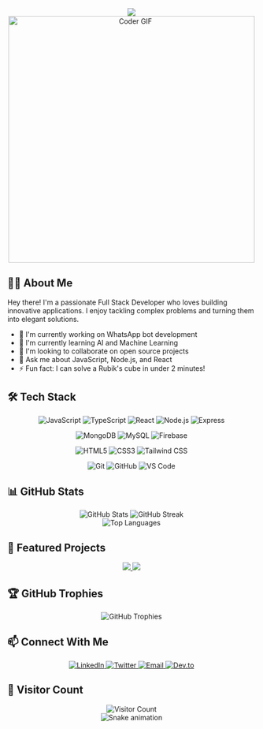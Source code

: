 <div align="center">
  <img src="https://readme-typing-svg.herokuapp.com/?lines=Welcome+to+my+GitHub!;I'm+a+Full+Stack+Developer;Always+learning+new+things&font=Fira%20Code&center=true&width=440&height=45&color=f75c7e&vCenter=true&size=22">
</div>

<div align="center">
  <img src="https://media.giphy.com/media/SWoSkN6DxTszqIKEqv/giphy.gif" alt="Coder GIF" width="500">
</div>

## 👨‍💻 About Me

Hey there! I'm a passionate Full Stack Developer who loves building innovative applications. I enjoy tackling complex problems and turning them into elegant solutions.

- 🔭 I'm currently working on WhatsApp bot development
- 🌱 I'm currently learning AI and Machine Learning
- 👯 I'm looking to collaborate on open source projects
- 💬 Ask me about JavaScript, Node.js, and React
- ⚡ Fun fact: I can solve a Rubik's cube in under 2 minutes!

## 🛠️ Tech Stack

<div align="center">
  
  ![JavaScript](https://img.shields.io/badge/-JavaScript-F7DF1E?style=for-the-badge&logo=javascript&logoColor=black)
  ![TypeScript](https://img.shields.io/badge/-TypeScript-3178C6?style=for-the-badge&logo=typescript&logoColor=white)
  ![React](https://img.shields.io/badge/-React-61DAFB?style=for-the-badge&logo=react&logoColor=black)
  ![Node.js](https://img.shields.io/badge/-Node.js-339933?style=for-the-badge&logo=node.js&logoColor=white)
  ![Express](https://img.shields.io/badge/-Express-000000?style=for-the-badge&logo=express&logoColor=white)
  
  ![MongoDB](https://img.shields.io/badge/-MongoDB-47A248?style=for-the-badge&logo=mongodb&logoColor=white)
  ![MySQL](https://img.shields.io/badge/-MySQL-4479A1?style=for-the-badge&logo=mysql&logoColor=white)
  ![Firebase](https://img.shields.io/badge/-Firebase-FFCA28?style=for-the-badge&logo=firebase&logoColor=black)
  
  ![HTML5](https://img.shields.io/badge/-HTML5-E34F26?style=for-the-badge&logo=html5&logoColor=white)
  ![CSS3](https://img.shields.io/badge/-CSS3-1572B6?style=for-the-badge&logo=css3&logoColor=white)
  ![Tailwind CSS](https://img.shields.io/badge/-Tailwind_CSS-38B2AC?style=for-the-badge&logo=tailwind-css&logoColor=white)
  
  ![Git](https://img.shields.io/badge/-Git-F05032?style=for-the-badge&logo=git&logoColor=white)
  ![GitHub](https://img.shields.io/badge/-GitHub-181717?style=for-the-badge&logo=github&logoColor=white)
  ![VS Code](https://img.shields.io/badge/-VS_Code-007ACC?style=for-the-badge&logo=visual-studio-code&logoColor=white)
  
</div>

## 📊 GitHub Stats

<div align="center">
  <img src="https://github-readme-stats.vercel.app/api?username=Noah-zipit&show_icons=true&theme=radical" alt="GitHub Stats" />
  <img src="https://github-readme-streak-stats.herokuapp.com/?user=Noah-zipit&theme=radical" alt="GitHub Streak" />
</div>

<div align="center">
  <img src="https://github-readme-stats.vercel.app/api/top-langs/?username=Noah-zipit&layout=compact&theme=radical" alt="Top Languages" />
</div>

## 🚀 Featured Projects

<div align="center">
  <a href="https://github.com/Noah-zipit/atlas-md">
    <img src="https://github-readme-stats.vercel.app/api/pin/?username=Noah-zipit&repo=atlas-md&theme=radical" />
  </a>
  <a href="https://github.com/Noah-zipit/project-name">
    <img src="https://github-readme-stats.vercel.app/api/pin/?username=Noah-zipit&repo=project-name&theme=radical" />
  </a>
</div>

## 🏆 GitHub Trophies

<div align="center">
  <img src="https://github-profile-trophy.vercel.app/?username=Noah-zipit&theme=radical&no-frame=true&no-bg=false&margin-w=4" alt="GitHub Trophies" />
</div>

## 📫 Connect With Me

<div align="center">
  <a href="https://linkedin.com/in/YOUR_LINKEDIN" target="_blank">
    <img src="https://img.shields.io/badge/LinkedIn-0077B5?style=for-the-badge&logo=linkedin&logoColor=white" alt="LinkedIn" />
  </a>
  <a href="https://twitter.com/YOUR_TWITTER" target="_blank">
    <img src="https://img.shields.io/badge/Twitter-1DA1F2?style=for-the-badge&logo=twitter&logoColor=white" alt="Twitter" />
  </a>
  <a href="mailto:your.email@gmail.com" target="_blank">
    <img src="https://img.shields.io/badge/Email-D14836?style=for-the-badge&logo=gmail&logoColor=white" alt="Email" />
  </a>
  <a href="https://dev.to/YOUR_DEV_TO" target="_blank">
    <img src="https://img.shields.io/badge/dev.to-0A0A0A?style=for-the-badge&logo=dev.to&logoColor=white" alt="Dev.to" />
  </a>
</div>

## 👀 Visitor Count

<div align="center">
  <img src="https://profile-counter.glitch.me/Noah-zipit/count.svg" alt="Visitor Count" />
</div>

<div align="center">
  <img src="https://github.com/Noah-zipit/Noah-zipit/blob/output/github-contribution-grid-snake.svg" alt="Snake animation" />
</div>
